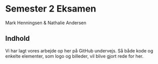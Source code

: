 # Semester 2 Eksamen


Mark Henningsen & Nathalie Andersen


## Indhold

Vi har lagt vores arbejde op her på GitHub undervejs. Så både kode og enkelte elementer, som logo og billeder, vil blive gjort rede for her.
